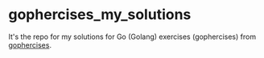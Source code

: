 # gophercises_my_solutions
It's the repo for my solutions for Go (Golang) exercises (gophercises) from [gophercises](https://gophercises.com/).
